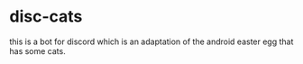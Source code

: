 # disc-cats
 this is a bot for discord which is an adaptation of the android easter egg that has some cats.
